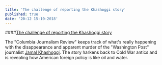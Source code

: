 ```yaml
---
title: 'The challenge of reporting the Khashoggi story'
published: true
date: '20:12 15-10-2018'
---
```


####[The challenge of reporting the Khashoggi story](https://www.cjr.org/analysis/khashoggi-audio-murder.php)

The "Columbia Journalism Review" keeps track of what's really happening with the disappearance and apparent murder of the "Washington Post" journalist [Jamal Khashoggi](https://www.cjr.org/analysis/jamal-khashoggi-missing-saudi-arabia.php). The story harkens back to Cold War antics and is revealing how American foreign policy is like oil and water.